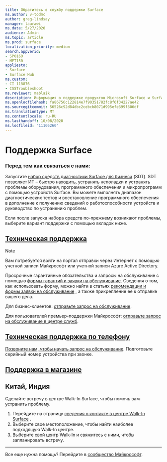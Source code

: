 ```yaml
---
title: Обратитесь в службу поддержки Surface
ms.author: v-todmc
author: greg-lindsay
manager: laurawi
ms.date: 5/27/2020
audience: Admin
ms.topic: article
ms.prod: surface
localization_priority: medium
search.appverid:
- SPO160
- MET150
appliesto:
- Surface
- Surface Hub
ms.custom:
- CI 118876
- CSSTroubleshoot
ms.reviewer: mablaik
description: Информация о поддержке продуктов Microsoft Surface и Surface Hub.
ms.openlocfilehash: fa86756c122814e7f90351782fc8f6f34227ae42
ms.sourcegitcommit: 56526c92d84dbc2cebcb8071d995efe399f306df
ms.translationtype: MT
ms.contentlocale: ru-RU
ms.lasthandoff: 10/08/2020
ms.locfileid: "11105260"
---
```

# Поддержка Surface

### Перед тем как связаться с нами:  

Запустите [набор средств диагностики Surface для бизнеса](https://docs.microsoft.com/surface/surface-diagnostic-toolkit-business) (SDT). SDT позволяет ИТ – быстро находить, устранять неполадки и устранять проблемы оборудования, программного обеспечения и микропрограмм с помощью устройств Surface. Вы можете выполнять диапазон диагностических тестов и восстановление программного обеспечения в дополнение к получению сведений о работоспособности устройств и руководство по устранению проблем. 

Если после запуска набора средств по-прежнему возникают проблемы, выберите вариант поддержки с помощью вкладок ниже.

## [Техническая поддержка](#tab/online)

> [!NOTE]
> Вам потребуется войти на портал отправки через Интернет с помощью учетной записи Майкрософт или учетной записи Azure Active Directory.  

Просрочные гарантийные обязательства и запросы на обслуживание с помощью [формы гарантий и заявки на обслуживание](https://download.microsoft.com/download/2/e/0/2e00e1c2-3f49-4b6a-b605-74a0244cb88b/Warranty_and_Service_Claim_Submission_Form.xlsx). Сведения о том, как использовать форму, можно найти в статьях [рекомендации и формы заявки на обслуживание](warranty-and-service-claim-form.md) , а также прикрепление ее к отправке вашего дела.

Для бизнес-клиентов: [отправьте запрос на обслуживание](https://support.serviceshub.microsoft.com/supportforbusiness/create?sapId=d383b26c-f150-6220-8f1b-e8aa325d9727). 

Для пользователей премьер-поддержки Майкрософт: [отправьте запрос на обслуживание в центре служб](https://serviceshub.microsoft.com/support/contactsupport). 

 
## [Техническая поддержка по телефону](#tab/phone)

[Позвоните нам, чтобы начать запрос на обслуживание](https://support.microsoft.com/help/4051701/global-customer-service-phone-numbers). Подготовьте серийный номер устройства при звонке. 

## [Поддержка в магазине](#tab/instore)

## Китай, Индия

Сделайте встречу в центре Walk-In Surface, чтобы помочь вам устранить проблему.

1. Перейдите на страницу [сведения о контакте в центре Walk-In Surface](https://support.microsoft.com/help/4498593/find-surface-walk-in-center-contact-information) . 
2. Выберите свое местоположение, чтобы найти наиболее подходящую Walk-In центре.  
3. Выберите свой центр Walk-In и свяжитесь с ними, чтобы запланировать встречу.


---

Все еще нужна помощь? Перейдите в [сообщество Майкрософт](https://answers.microsoft.com/).
